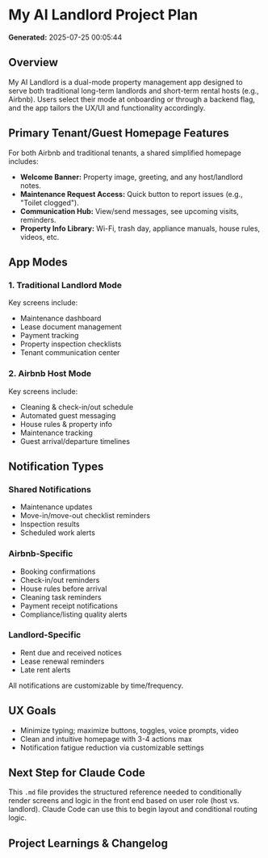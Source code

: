 # My AI Landlord Project Plan

**Generated:** 2025-07-25 00:05:44

## Overview

My AI Landlord is a dual-mode property management app designed to serve both traditional long-term landlords and short-term rental hosts (e.g., Airbnb). Users select their mode at onboarding or through a backend flag, and the app tailors the UX/UI and functionality accordingly.

## Primary Tenant/Guest Homepage Features

For both Airbnb and traditional tenants, a shared simplified homepage includes:

- **Welcome Banner:** Property image, greeting, and any host/landlord notes.
- **Maintenance Request Access:** Quick button to report issues (e.g., "Toilet clogged").
- **Communication Hub:** View/send messages, see upcoming visits, reminders.
- **Property Info Library:** Wi-Fi, trash day, appliance manuals, house rules, videos, etc.

## App Modes

### 1. Traditional Landlord Mode
Key screens include:
- Maintenance dashboard
- Lease document management
- Payment tracking
- Property inspection checklists
- Tenant communication center

### 2. Airbnb Host Mode
Key screens include:
- Cleaning & check-in/out schedule
- Automated guest messaging
- House rules & property info
- Maintenance tracking
- Guest arrival/departure timelines

## Notification Types

### Shared Notifications
- Maintenance updates
- Move-in/move-out checklist reminders
- Inspection results
- Scheduled work alerts

### Airbnb-Specific
- Booking confirmations
- Check-in/out reminders
- House rules before arrival
- Cleaning task reminders
- Payment receipt notifications
- Compliance/listing quality alerts

### Landlord-Specific
- Rent due and received notices
- Lease renewal reminders
- Late rent alerts

All notifications are customizable by time/frequency.

## UX Goals

- Minimize typing; maximize buttons, toggles, voice prompts, video
- Clean and intuitive homepage with 3-4 actions max
- Notification fatigue reduction via customizable settings

## Next Step for Claude Code

This `.md` file provides the structured reference needed to conditionally render screens and logic in the front end based on user role (host vs. landlord). Claude Code can use this to begin layout and conditional routing logic.

## Project Learnings & Changelog

<!-- GEMINI_LEARNINGS_START -->
<!-- Do not edit this section manually. It is managed by the /update-docs command. -->
<!-- GEMINI_LEARNINGS_END -->
